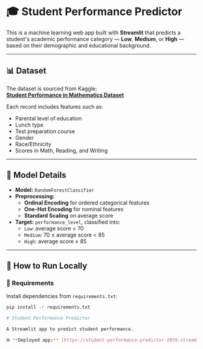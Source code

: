 # 🎓 Student Performance Predictor

This is a machine learning web app built with **Streamlit** that predicts a student's academic performance category — **Low**, **Medium**, or **High** — based on their demographic and educational background.

---

## 📊 Dataset

The dataset is sourced from Kaggle:  
**[Student Performance in Mathematics Dataset](https://www.kaggle.com/datasets/rkiattisak/student-performance-in-mathematics)**

Each record includes features such as:
- Parental level of education
- Lunch type
- Test preparation course
- Gender
- Race/Ethnicity
- Scores in Math, Reading, and Writing

---

## 🧠 Model Details

- **Model:** `RandomForestClassifier`
- **Preprocessing:**
  - **Ordinal Encoding** for ordered categorical features
  - **One-Hot Encoding** for nominal features
  - **Standard Scaling** on average score
- **Target:** `performance_level`, classified into:
  - `Low`: average score < 70
  - `Medium`: 70 ≤ average score < 85
  - `High`: average score ≥ 85

---

## 🚀 How to Run Locally

### 🔧 Requirements

Install dependencies from `requirements.txt`:

```bash
pip install -r requirements.txt

# Student Performance Predictor

A Streamlit app to predict student performance.

🌐 **Deployed app:** [https://student-performance-predictor-2059.streamlit.app/](https://student-performance-predictor-2059.streamlit.app/)

